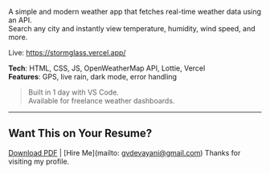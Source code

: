A simple and modern weather app that fetches real-time weather data using an API.  
Search any city and instantly view temperature, humidity, wind speed, and more.

Live: https://stormglass.vercel.app/

**Tech**: HTML, CSS, JS, OpenWeatherMap API, Lottie, Vercel  
**Features**: GPS, live rain, dark mode, error handling

> Built in 1 day with VS Code.  
> Available for freelance weather dashboards.

---

## Want This on Your Resume?
[Download PDF](link) | [Hire Me](mailto: gvdevayani@gmail.com) Thanks for visiting my profile.
